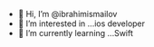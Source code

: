 - 👋 Hi, I’m @ibrahimismailov
- 👀 I’m interested in ...ios developer
- 🌱 I’m currently learning ...Swift
